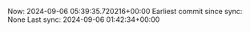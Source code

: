 Now: 2024-09-06 05:39:35.720216+00:00 Earliest commit since sync: None Last sync: 2024-09-06 01:42:34+00:00
